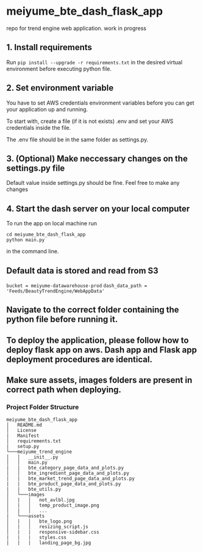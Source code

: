 # meiyume_bte_dash_flask_app
repo for trend engine web application.
work in progress

## 1. Install requirements
Run `pip install --upgrade -r requirements.txt` in the desired virtual environment before executing python file.

## 2. Set environment variable
You have to set AWS credentials environment variables before you can get your application up and running.

To start with, create a file (if it is not exists) .env and set your AWS credentials inside the file.

The .env file should be in the same folder as settings.py.

## 3. (Optional) Make neccessary changes on the settings.py file 
Default value inside settings.py should be fine. Feel free to make any changes

## 4. Start the dash server on your local computer
To run the app on local machine run
```
cd meiyume_bte_dash_flask_app
python main.py
```
in the command line.

## Default data is stored and read from S3
`bucket = meiyume-datawarehouse-prod`
`dash_data_path = 'Feeds/BeautyTrendEngine/WebAppData'`

## Navigate to the correct folder containing the python file before running it.

## To deploy the application, please follow how to deploy flask app on aws. Dash app and Flask app deployment procedures are identical.

## Make sure assets, images folders are present in correct path when deploying.

### Project Folder Structure
```
meiyume_bte_dash_flask_app
│   README.md
│   License
|   Manifest
│   requirements.txt
|   setup.py
└───meiyume_trend_engine
│   │   __init__.py
│   │   main.py
|   |   bte_category_page_data_and_plots.py
│   │   bte_ingredient_page_data_and_plots.py
|   |   bte_market_trend_page_data_and_plots.py
|   |   bte_product_page_data_and_plots.py
|   |   bte_utils.py
│   └───images
│   |   │   not_avlbl.jpg
│   |   │   temp_product_image.png
│   |   │   ...
|   └───assets
│   |   │   bte_logo.png
│   |   │   resizing_script.js
│   |   |   responsive-sidebar.css
|   |   |   styles.css
|   |   |   landing_page_bg.jpg
```